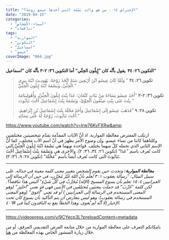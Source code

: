 ```yaml
---
title: "الإعتراض ٠٦٤، من هو والد بَسْمَة التي أخذها عيسو زوجةً؟"
date: "2019-04-15"
categories: 
  - "أسماء-الأشخاص"
  - "تناقضات"
tags: 
  - "المواربة"
  - "التكوين"
  - "اسماعيل"
  - "عيسو"
coverImage: "064.jpg"
---
```


**التكوين ٢٦: ٣٤  يقول بأنَّه كان ”إِيلُون الحِثّي“ أما التكوين ٣٦: ٢-٣ بأنَّه كان ”اسماعيل“**

> **تكوين ٢٦: ٣٤** ” وَلَمَّا كَانَ عِيسُو ابْنَ أَرْبَعِينَ سَنَةً اتَّخَذَ زَوْجَةً: يَهُودِيتَ ابْنَةَ بِيرِي الْحِثِّيِّ، وَبَسْمَةَ ابْنَةَ إِيلُونَ الْحِثِّيِّ.“
> 
> **تكوين ٣٦: ٢-٣** ”أَخَذَ عِيسُو نِسَاءَهُ مِنْ بَنَاتِ كَنْعَانَ: عَدَا بِنْتَ إِيلُونَ الْحِثِّيِّ، وَأُهُولِيبَامَةَ بِنْتَ عَنَى بِنْتِ صِبْعُونَ الْحِوِّيِّ، وَبَسْمَةَ بِنْتَ إِسْمَاعِيلَ أُخْتَ نَبَايُوتَ.“
> 
> **تكوين ٢٨: ٩** ”فَذَهَبَ عِيسُو إِلَى إِسْمَاعِيلَ وَأَخَذَ مَحْلَةَ بِنْتَ إِسْمَاعِيلَ بْنِ إِبْرَاهِيمَ، أُخْتَ نَبَايُوتَ، زَوْجَةً لَهُ عَلَى نِسَائِهِ.“

https://www.youtube.com/watch?v=Irw76KvFXRw&amp

ارتكب المعترض مغالطة المواربة. اذ أنَّ الآيات المقدَّمة تقدّم شخصيتين مختلفتين وكلتاهما كانتا من نساء عيسو. وإن وضوح الأمر يظهر في أنَّ اسم الأب محتلف، كما أنَّ الإسم الثاني الذي تحمله كلّ منهما يختلف. فواحدة منهما هي بَسْمَةَ ابْنَةَ إِيلُونَ الْحِثِّيِّ التي كانت تُعرف باسم ”عَدَا“ (تكوين ٢٦: ٣٤، ٣٦: ٢). والأُخرى هي وَبَسْمَةَ بِنْتَ إِسْمَاعِيلَ أُخْتَ نَبَايُوتَ التي كانت تُعرف أيضاً باسم ”مَحْلَةَ“ (تكوين ٢٨: ٩، ٣٦: ٣).

* * *

_**مغالطة المواربة:** وتحدث حين يقوم الشخص بتغيير معنى كلمة معينة في جداله. على سبيل المثال: ”رسالة يعقوب ١: ٣ تُعلِّم بأنّ اللهَ غَيْرُ مُجَرَّبٍ، في حين أن الرسالة إلى العبرانيين ٤: ١٥ تعلم بأن يسوع المسيح (الإله) مُجَرَّبٌ فِي كُلِّ شَيْءٍ“ أليس هذا تناقضاً؟. لكن كلمة ”جُرِّبَ“ قد حملت معنيَين مُختلفَين في الآيتين فهي قد تعني ”اختُبِرَ“ (وهو المعنى المستخدم في الرسالة إلى العبرانيين ) أو قد تعني ”أُغويَ“ (وهو المعنى المستخدم في رسالة يعقوب). وهو ليس بتعارض أن يتم التأكيد بأن يسوع كان تحت الإخبار إلا أنَّه لم يُغوى. وهذا الخطأ يقع به الناقدون كما في #٤٠٦._

* * *

https://videopress.com/v/9CYecp3L?preloadContent=metadata

بامكانكم التعرف على مغالطة المواربة من خلال متابعة العرض التقديمي المرفق، أو من خلال زيارة المنشور الخاص بهذه المغالطة من [هنا](https://reasonofhope.com/2019/05/30/equivocation/).
